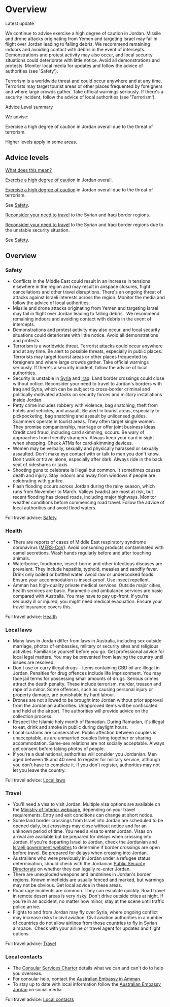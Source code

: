 # Overview

Latest update

We continue to advise exercise a high degree of caution in Jordan. Missile and drone attacks originating from Yemen and targeting Israel may fail in flight over Jordan leading to falling debris. We recommend remaining indoors and avoiding contact with debris in the event of intercepts. Demonstrations and protest activity may also occur, and local security situations could deteriorate with little notice. Avoid all demonstrations and protests. Monitor local media for updates and follow the advice of authorities (see 'Safety').  
  
Terrorism is a worldwide threat and could occur anywhere and at any time. Terrorists may target tourist areas or other places frequented by foreigners and where large crowds gather. Take official warnings seriously. If there's a security incident, follow the advice of local authorities (see 'Terrorism').

Advice Level summary

We advise:

Exercise a high degree of caution in Jordan overall due to the threat of terrorism.

Higher levels apply in some areas.

## Advice levels

[What does this mean?](/before-you-go/travel-advice-explained/)

[Exercise a high degree of caution](https://www.smartraveller.gov.au/consular-services/travel-advice-explained#level2) in Jordan overall.

[Exercise a high degree of caution](https://www.smartraveller.gov.au/consular-services/travel-advice-explained#level2) in Jordan overall due to the threat of terrorism.

See [Safety](#safety).

[Reconsider your need to travel](https://www.smartraveller.gov.au/consular-services/travel-advice-explained#level3) to the Syrian and Iraqi border regions.

[Reconsider your need to travel](https://www.smartraveller.gov.au/consular-services/travel-advice-explained#level3) to the Syrian and Iraqi border regions due to the unstable security situation.

See [Safety](#safety).

## Overview

### Safety

* Conflicts in the Middle East could result in an increase in tensions elsewhere in the region and may result in airspace closures, flight cancellations and other travel disruptions. There's an ongoing threat of attacks against Israeli interests across the region. Monitor the media and follow the advice of local authorities.
* Missile and drone attacks originating from Yemen and targeting Israel may fail in flight over Jordan leading to falling debris.  We recommend remaining indoors and avoiding contact with debris in the event of intercepts.
* Demonstrations and protest activity may also occur, and local security situations could deteriorate with little notice. Avoid all demonstrations and protests.
* Terrorism is a worldwide threat. Terrorist attacks could occur anywhere and at any time. Be alert to possible threats, especially in public places. Terrorists may target tourist areas or other places frequented by foreigners and where large crowds gather. Take official warnings seriously. If there's a security incident, follow the advice of local authorities.
* Security is unstable in [Syria](/destinations/middle-east/syria "Syria") and [Iraq](/destinations/middle-east/iraq "Iraq"). Land border crossings could close without notice. Reconsider your need to travel to Jordan's borders with Iraq and Syria, which can be subject to cross-border criminal and politically motivated attacks on security forces and military installations inside Jordan.
* Petty crime includes robbery with violence, bag snatching, theft from hotels and vehicles, and assault. Be alert in tourist areas, especially to pickpocketing, bag snatching and assault by unlicensed guides. Scammers operate in tourist areas. They often target single women. They promise companionship, marriage or offer joint business ideas. Credit card fraud, including card skimming, occurs. Be wary of approaches from friendly strangers. Always keep your card in sight when shopping. Check ATMs for card-skimming devices.
* Women may be verbally, sexually and physically harassed or sexually assaulted. Don't make eye contact with or talk to men you don't know. Don't walk or travel alone, especially after dark. Always ride in the back seat of rideshares or taxis.
* Shooting guns to celebrate is illegal but common. It sometimes causes death and injury. Stay indoors and away from windows if people are celebrating with gunfire.
* Flash flooding occurs across Jordan during the rainy season, which runs from November to March. Valleys (wadis) are most at risk, but recent flooding has closed roads, including major highways. Monitor weather conditions before commencing road travel. Follow the advice of local authorities and avoid flood waters.

Full travel advice: [Safety](#safety)

### Health

* There are reports of cases of Middle East respiratory syndrome coronavirus ([MERS-CoV](https://www.who.int/news-room/fact-sheets/detail/middle-east-respiratory-syndrome-coronavirus-(mers-cov))). Avoid consuming products contaminated with camel secretions. Wash hands regularly before and after touching animals.
* Waterborne, foodborne, insect-borne and other infectious diseases are prevalent. They include hepatitis, typhoid, measles and sandfly fever. Drink only boiled or bottled water. Avoid raw or undercooked foods. Ensure your accommodation is insect-proof. Use insect repellent.
* Amman has high-quality private medical services. Outside major cities, health services are basic. Paramedic and ambulance services are basic compared with Australia. You may have to pay up-front. If you're seriously ill or injured, you might need medical evacuation. Ensure your travel insurance covers this.

Full travel advice: [Health](#health)

### Local laws

* Many laws in Jordan differ from laws in Australia, including sex outside marriage, photos of embassies, military or security sites and religious activities. Familiarise yourself before you go. Get professional advice for local legal matters. You may be prevented from leaving the country until issues are resolved.
* Don't use or carry illegal drugs – items containing CBD oil are illegal in Jordan. Penalties for drug offences include life imprisonment. You may face jail terms for possessing small amounts of drugs. Serious crimes attract the death penalty. These include terrorism, murder, treason and rape of a minor. Some offences, such as causing personal injury or property damage, are punishable by hard labour.
* Drones are not allowed to be brought into Jordan without prior approval from the Jordanian authorities. Unapproved items will be confiscated and held at the airport. The authorities will provide advice on the collection process.
* Respect the Islamic holy month of Ramadan. During Ramadan, it's illegal to eat, drink and smoke in public during daylight hours.
* Local customs are conservative. Public affection between couples is unacceptable, as are unmarried couples living together or sharing accommodation. Same-sex relations are not socially acceptable. Always get consent before taking photos of people.
* If you're a dual national, authorities will consider you Jordanian. Men aged between 18 and 40 need to register for military service, although you don't have to complete it. If you don't register, authorities may not let you leave the country.

Full travel advice: [Local laws](#local-laws)

### Travel

* You'll need a visa to visit Jordan. Multiple visa options are available on the [Ministry of Interior webpage](https://moi.gov.jo/EN/Pages/Visa_E_Applications), depending on your travel requirements. Entry and exit conditions can change at short notice.
* Some land border crossings from Israel into Jordan are scheduled to be opened daily, but crossings may close without notice and for an unknown period of time. You need a visa to enter Jordan. Visas on arrival are available but be prepared for delays when crossing into Jordan. If you're departing Israel to Jordan, check the Jordanian and [Israeli government websites](https://www.gov.il/en/departments/news/emergency-information-border-crossing) to determine if border crossings are open before travel. Be prepared for delays when crossing into Jordan.
* Australians who were previously in Jordan under a refugee status determination, should check with the Jordanian [Public Security Directorate](https://psd.gov.jo/en-us) on whether they can legally re-enter Jordan.
* There are unexploded weapons and landmines in Jordan's border regions. Known minefields are usually fenced and marked, but warnings may not be obvious. Get local advice in these areas.
* Road rage incidents are common. They can escalate quickly. Road travel in remote desert areas is very risky. Don't drive outside cities at night. If you're in an accident, no matter how minor, stay at the scene until traffic police arrive.
* Flights to and from Jordan may fly over Syria, where ongoing conflict may increase risks to civil aviation. Civil aviation authorities in a number of countries do not allow airlines from those countries to fly in Syrian airspace.  Check with your airline or travel agent for updates and flight options.

Full travel advice: [Travel](#travel)

### Local contacts

* The [Consular Services Charter](/consular-services/consular-services-charter "Consular Services Charter") details what we can and can't do to help you overseas.
* For consular help, contact the [Australian Embassy in Amman](http://jordan.embassy.gov.au/aman/home.html).
* To stay up to date with local information follow the [Australian Embassy Jordan](https://www.facebook.com/AusEmbJO/) on social media.

Full travel advice: [Local contacts](#local-contacts)